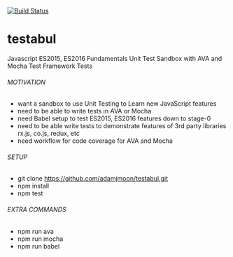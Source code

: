 [![Build Status](https://api.travis-ci.org/adamjmoon/testabul.svg?branch=master)](http://travis-ci.org/adamjmoon/testabul)
# testabul
Javascript ES2015, ES2016 Fundamentals Unit Test Sandbox with AVA and Mocha Test Framework Tests

###### MOTIVATION
   * want a sandbox to use Unit Testing to Learn new JavaScript features
   * need to be able to write tests in AVA or Mocha
   * need Babel setup to test ES2015, ES2016 features down to stage-0
   * need to be able write tests to demonstrate features of 3rd party libraries rx.js, co.js, redux, etc 
   * need workflow for code coverage for AVA and Mocha

###### SETUP
   * git clone https://github.com/adamjmoon/testabul.git
   * npm install
   * npm test

###### EXTRA COMMANDS
   * npm run ava
   * npm run mocha
   * npm run babel
  

